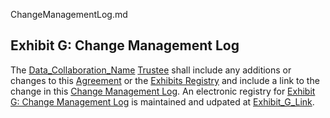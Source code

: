 ChangeManagementLog.md

## Exhibit G: Change Management Log
The [Data_Collaboration_Name](Input) [Trustee](Definition) shall include any additions or changes to this [Agreement](Definition) or the [Exhibits Registry](Exhibit) and include a link to the change in this [Change Management Log](Definition). An electronic registry for [Exhibit G: Change Management Log](Exhibit) is maintained and udpated at [Exhibit_G_Link](Input).
